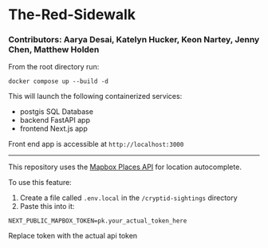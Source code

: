 # The-Red-Sidewalk
### Contributors: Aarya Desai, Katelyn Hucker, Keon Nartey, Jenny Chen, Matthew Holden

From the root directory run:

`docker compose up --build -d`

This will launch the following containerized services:
- postgis SQL Database
- backend FastAPI app
- frontend Next.js app

Front end app is accessible at `http://localhost:3000`

___________

This repository uses the [Mapbox Places API](https://docs.mapbox.com/api/search/geocoding/) for location autocomplete.

To use this feature:

1. Create a file called `.env.local` in the `/cryptid-sightings` directory
2. Paste this into it:

`NEXT_PUBLIC_MAPBOX_TOKEN=pk.your_actual_token_here`

Replace token with the actual api token
